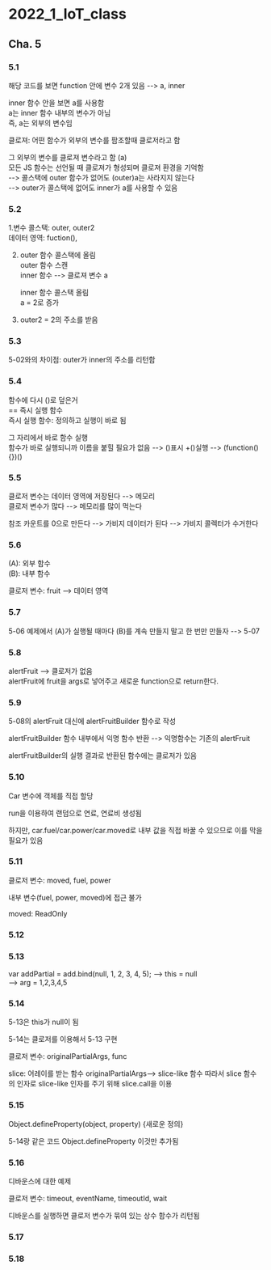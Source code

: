 # 2022_1_IoT_class

## Cha. 5


### 5.1
해당 코드를 보면 function 안에 변수 2개 있음 --> a, inner    

inner 함수 안을 보면 a를 사용함  
a는 inner 함수 내부의 변수가 아님  
즉, a는 외부의 변수임  


클로져: 어떤 함수가 외부의 변수를 팜조할때 클로저라고 함  

그 외부의 변수를 클로져 변수라고 함 (a)  
모든 JS 함수는 선언될 때 클로져가 형성되며 클로져 환경을 기억함  
--> 콜스택에 outer 함수가 없어도 (outer)a는 사라지지 않는다  
--> outer가 콜스택에 없어도 inner가 a를 사용할 수 있음  


### 5.2 
1.변수 콜스택: outer, outer2  
  데이터 영역: fuction(),  

2. outer 함수 콜스택에 올림  
   outer 함수 스캔  
   inner 함수 --> 클로져 변수 a   

   inner 함수 콜스택 올림  
   a = 2로 증가  

  3. outer2 = 2의 주소를 받음  



### 5.3
5-02와의 차이점: outer가 inner의 주소를 리턴함  


### 5.4
함수에 다시 ()로 덮은거  
== 즉시 실행 함수  
즉시 실행 함수: 정의하고 실행이 바로 됨  

그 자리에서 바로 함수 실행  
함수가 바로 실행되니까 이름을 붙힐 필요가 없음 -->  ()표시 +()실행  --> (function(){})()  

### 5.5
클로저 변수는 데이터 영역에 저장된다  -->  메모리  
클로저 변수가 많다 --> 메모리를 많이 먹는다  

참조 카운트를 0으로 만든다 --> 가비지 데이터가 된다  -->  가비지 콜렉터가 수거한다  

### 5.6
(A): 외부 함수  
(B): 내부 함수  

클로저 변수: fruit  -->  데이터 영역  

### 5.7
5-06 예제에서 (A)가 실행될 때마다 (B)를 계속 만들지 말고 한 번만 만들자 --> 5-07  


### 5.8
alertFruit --> 클로저가 없음  
alertFruit에 fruit을 args로 넣어주고 새로운 function으로 return한다.  
 
### 5.9
5-08의 alertFruit 대신에 alertFruitBuilder 함수로 작성  

alertFruitBuilder 함수 내부에서 익명 함수 반환 --> 익명함수는 기존의 alertFruit  

alertFruitBuilder의 실행 결과로 반환된 함수에는 클로저가 있음  
 
### 5.10
Car 변수에 객체를 직접 할당  

run을 이용하여 랜덤으로 연료, 연료비 생성됨  

하지만, car.fuel/car.power/car.moved로 내부 값을 직접 바꿀 수 있으므로 이를 막을 필요가 있음  

### 5.11
클로저 변수: moved, fuel, power   

내부 변수(fuel, power, moved)에 접근 불가  

moved: ReadOnly  


### 5.12
  

### 5.13
var addPartial = add.bind(null, 1, 2, 3, 4, 5); -->  this = null    
                                                -->  arg = 1,2,3,4,5 

### 5.14
5-13은 this가 null이 됨  

5-14는 클로저를 이용해서 5-13 구현  


클로저 변수: originalPartialArgs, func


slice: 어레이를 받는 함수
originalPartialArgs--> slice-like 함수
따라서 slice 함수의 인자로 slice-like 인자를 주기 위해 slice.call을 이용

### 5.15
Object.defineProperty(object, property) {새로운 정의}

5-14랑 같은 코드 Object.defineProperty 이것만 추가됨

### 5.16
디바운스에 대한 예제  

클로저 변수: timeout, eventName, timeoutId, wait  

디바운스를 실행하면 클로저 변수가 묶여 있는 상수 함수가 리턴됨  

### 5.17



### 5.18

